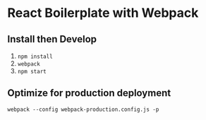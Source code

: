 # React Boilerplate with Webpack

## Install then Develop
1. `npm install`
2. `webpack`
3. `npm start`

## Optimize for production deployment
`webpack --config webpack-production.config.js -p`